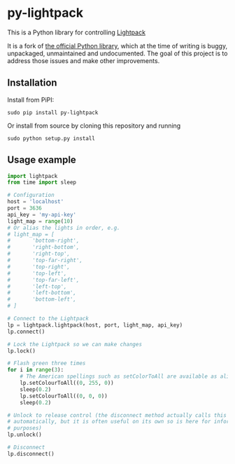 py-lightpack
============

This is a Python library for controlling [Lightpack](http://lightpack.tv/)

It is a fork of [the official Python library](https://github.com/Atarity/Lightpack/blob/master/Software/apiexamples/pyLightpack/lightpack.py), which at the time of writing is buggy, unpackaged, unmaintained and undocumented.
The goal of this project is to address those issues and make other improvements.

Installation
------------

Install from PiPI:

	sudo pip install py-lightpack

Or install from source by cloning this repository and running

	sudo python setup.py install

Usage example
-------------

```python
import lightpack
from time import sleep

# Configuration
host = 'localhost'
port = 3636
api_key = 'my-api-key'
light_map = range(10)
# Or alias the lights in order, e.g.
# light_map = [
#   	'bottom-right',
#   	'right-bottom',
#   	'right-top',
#   	'top-far-right',
#   	'top-right',
#   	'top-left',
#   	'top-far-left',
#   	'left-top',
#   	'left-bottom',
#   	'bottom-left',
# ]

# Connect to the Lightpack
lp = lightpack.lightpack(host, port, light_map, api_key)
lp.connect()

# Lock the Lightpack so we can make changes
lp.lock()

# Flash green three times
for i in range(3):
	# The American spellings such as setColorToAll are available as aliases
	lp.setColourToAll((0, 255, 0))
	sleep(0.2)
	lp.setColourToAll((0, 0, 0))
	sleep(0.2)

# Unlock to release control (the disconnect method actually calls this 
# automatically, but it is often useful on its own so is here for informational 
# purposes)
lp.unlock()

# Disconnect
lp.disconnect()
```

